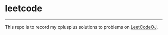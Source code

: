 # leetcode

---

This repo is to record my cplusplus solutions to problems on [LeetCodeOJ](https://leetcode.com/problemset/algorithms/).
